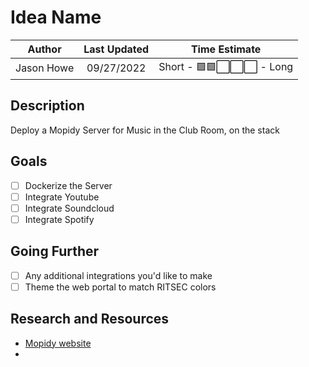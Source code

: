 # Idea Name

|  Author  | Last Updated |       Time Estimate        |
| :------: | :----------: | :------------------------: |
| Jason Howe |  09/27/2022  | Short - 🟩🟩⬜️⬜️⬜️ - Long |

## Description

Deploy a Mopidy Server for Music in the Club Room, on the stack
 

## Goals

- [ ] Dockerize the Server
- [ ] Integrate Youtube
- [ ] Integrate Soundcloud
- [ ] Integrate Spotify

## Going Further

- [ ] Any additional integrations you'd like to make
- [ ] Theme the web portal to match RITSEC colors

## Research and Resources
- [Mopidy website](https://mopidy.com)
- 